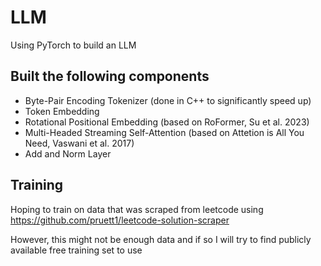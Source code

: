 # LLM

Using PyTorch to build an LLM

## Built the following components
- Byte-Pair Encoding Tokenizer (done in C++ to significantly speed up)
- Token Embedding
- Rotational Positional Embedding (based on RoFormer, Su et al. 2023)
- Multi-Headed Streaming Self-Attention (based on Attetion is All You Need, Vaswani et al. 2017)
- Add and Norm Layer

## Training
Hoping to train on data that was scraped from leetcode using https://github.com/pruett1/leetcode-solution-scraper

However, this might not be enough data and if so I will try to find publicly available free training set to use